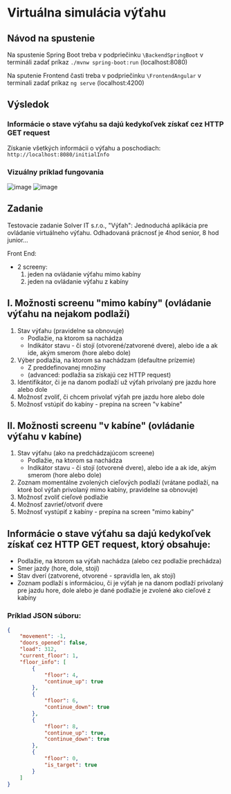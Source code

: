 # Virtuálna simulácia výťahu
## Návod na spustenie
Na spustenie Spring Boot treba v podpriečinku `\BackendSpringBoot` v termináli zadať príkaz `./mvnw spring-boot:run` (localhost:8080)

Na sputenie Frontend časti treba v podpriečinku `\FrontendAngular` v terminali zadať príkaz `ng serve` (localhost:4200)

## Výsledok
### Informácie o stave výťahu sa dajú kedykoľvek získať cez HTTP GET request
Získanie všetkých informácii o výťahu a poschodiach: `http://localhost:8080/initialInfo`
### Vizuálny príklad fungovania
![image](https://github.com/RichardKorosi/Virtual-Elevator/assets/99643046/b734d8cb-74a6-41b1-931b-e0d07ab2f1c6)
![image](https://github.com/RichardKorosi/Virtual-Elevator/assets/99643046/23d5d7fa-594b-4c18-879b-78debe3f9369)





## Zadanie

Testovacie zadanie Solver IT s.r.o., "Výťah":
Jednoduchá aplikácia pre ovládanie virtuálneho výťahu.
Odhadovaná prácnosť je 4hod senior, 8 hod junior...

Front End:
- 2 screeny:
  1. jeden na ovládanie výťahu mimo kabíny
  2. jeden na ovládanie výťahu z kabíny

## I. Možnosti screenu "mimo kabíny" (ovládanie výťahu na nejakom podlaží)
1. Stav výťahu (pravidelne sa obnovuje)
   -  Podlažie, na ktorom sa nachádza
   -  Indikátor stavu - či stojí (otvorené/zatvorené dvere), alebo ide a ak ide, akým smerom (hore alebo dole)
2. Výber podlažia, na ktorom sa nachádzam (defaultne prízemie)
   - Z preddefinovanej množiny
   - (advanced: podlažia sa získajú cez HTTP request)
3. Identifikátor, či je na danom podlaží už výťah privolaný pre jazdu hore alebo dole
4. Možnosť zvoliť, či chcem privolať výťah pre jazdu hore alebo dole
5. Možnosť vstúpiť do kabíny - prepína na screen "v kabíne"

## II. Možnosti screenu "v kabíne" (ovládanie výťahu v kabíne)
1. Stav výťahu (ako na predchádzajúcom screene)
   -  Podlažie, na ktorom sa nachádza
   -  Indikátor stavu - či stojí (otvorené dvere), alebo ide a ak ide, akým smerom (hore alebo dole)
2. Zoznam momentálne zvolených cieľových podlaží (vrátane podlaží, na ktoré bol výťah privolaný mimo kabíny, pravidelne sa obnovuje)
3. Možnosť zvoliť cieľové podlažie
4. Možnosť zavrieť/otvoriť dvere
5. Možnosť vystúpiť z kabíny - prepína na screen "mimo kabíny"

## Informácie o stave výťahu sa dajú kedykoľvek získať cez HTTP GET request, ktorý obsahuje:
-  Podlažie, na ktorom sa výťah nachádza (alebo cez podlažie prechádza)
-  Smer jazdy (hore, dole, stojí)
-  Stav dverí (zatvorené, otvorené - spravidla len, ak stojí)
-  Zoznam podlaží s informáciou, či je výťah je na danom podlaží privolaný pre jazdu hore, dole alebo je dané podlažie je zvolené ako cieľové z kabíny

### Príklad JSON súboru:

```json
{
    "movement": -1,
    "doors_opened": false,
    "load": 312,
    "current_floor": 1,
    "floor_info": [
        {
            "floor": 4,
            "continue_up": true
        },
        {
            "floor": 6,
            "continue_down": true
        },
        {
            "floor": 8,
            "continue_up": true,
            "continue_down": true
        },
        {
            "floor": 0,
            "is_target": true
        }
    ]
}
```
